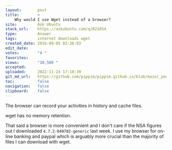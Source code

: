 ```yaml
---
layout:       post
title:        >
    Why would I use Wget instead of a browser?
site:         Ask Ubuntu
stack_url:    https://askubuntu.com/q/821054
type:         Answer
tags:         internet downloads wget
created_date: 2016-09-05 02:26:03
edit_date:    
votes:        "4 "
favorites:    
views:        "10,580 "
accepted:     
uploaded:     2022-11-24 17:18:39
git_md_url:   https://github.com/pippim/pippim.github.io/blob/main/_posts/2016/2016-09-05-Why-would-I-use-Wget-instead-of-a-browser_.md
toc:          false
navigation:   false
clipboard:    false
---
```


The browser can record your activities in history and cache files.

wget has no memory retention.

That said a browser is more convenient and I don't care if the NSA figures out I downloaded `4.7.2-040702-generic` last week. I use my browser for on-line banking and paypal which is arguably more crucial than the majority of files I can download with wget.
